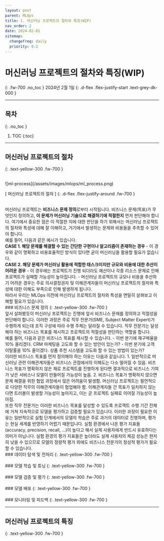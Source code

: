 ```yaml
---
layout: post
parent: MLOps
title: 1. 머신러닝 프로젝트의 절차와 특징(WIP)
nav_order: 2
date: 2024-02-01
sitemap:
  changefreq: daily
  priority: 0.2
---
```


# 머신러닝 프로젝트의 절차와 특징(WIP)
{: .fw-700 .no_toc }
2024년 2월 1일
{: .d-flex .flex-justify-start .text-grey-dk-000 }

---

## 목차
{: .no_toc }

1. TOC
{:toc}

---

## 머신러닝 프로젝트의 절차
{: .text-yellow-300 .fw-700 }

<br>
![ml-process](/assets/images/mlops/ml_process.png)

[ 머신러닝 프로젝트의 절차 ]
{: .d-flex .flex-justify-around .fw-700 }

<br>
머신러닝 프로젝트는 <strong class="text-yellow-300">비즈니스 문제 정의</strong>로부터 시작됩니다.
비즈니스 문제(목표)가 무엇인지 정의하고, <strong class="text-yellow-300">이 문제가 머신러닝 기술으로 해결하기에 적절한지</strong> 먼저 판단해야 합니다.
여기에서 중요한 점은 이 적절한 지에 대한 판단을 하기 위해서는 머신러닝 프로젝트의 절차와 특성에 대해 잘 이해하고, 
거기에서 발생하는 문제와 비용들을 추측할 수 있어야 합니다.

<br>
예를 들어, 다음과 같은 예시가 있습니다.

<br>
<strong class="text-yellow-300">CASE 1. 해당 문제를 해결할 수 있는 간단한 구현이나 알고리즘이 존재하는 경우</strong>   
- 이 경우와 같이 명확하고 비용효율적인 방식이 있다면 굳이 머신러닝을 활용할 필요가 없습니다.

<br>
<strong class="text-yellow-300">CASE 2. 해당 문제가 머신러닝 활용에 적합한 태스크이지만 규모와 비용에 대한 추산이 어려운 경우</strong>
- 이 경우에는 프로젝트가 진행 되더라도 예산이나 각종 리소스 문제로 인해 프로젝트가 실패할 가능성이 높아집니다.
- 머신러닝 프로젝트의 규모나 비용을 추산하기 어려운 경우는 주로 의사결정권자 및 이해관계자들이 머신러닝 프로젝트의 절차와 특성에 대한 이해도 부족으로 인해 발생하게 됩니다.

<br>
따라서 우리는 MLOps 이전에 머신러닝 프로젝트의 절차와 특성을 면밀히 살펴보고 이해할 필요가 있습니다.

<br>
### 비즈니스 문제 정의
{: .text-yellow-300 .fw-700 }

<br>
앞서 살펴봤듯이 머신러닝 프로젝트는 진행에 앞서 비즈니스 문제를 정의하고 적절성을 판단해야 합니다.
이러한 과정은 주로 직무 전문가(SME, Subject Matter Expert)가 수행하게 되는데 조직 구성에 따라 수행 주체는 달라질 수 있습니다.
직무 전문가는 달성해야 하는 비즈니스 목표를 제시하고 프로젝트의 적절성을 판단하는 역할을 합니다.

<br>
예를 들어, 다음과 같은 비즈니스 목표를 제시할 수 있습니다.
- 이번 분기에 재구매율을 10% 올리겠다. CRM 마케팅을 고도화 할 수 있는 방안이 있는가?
- 이번 분기에 고객 이탈률을 10% 줄이겠다. 상품 추천 시스템을 고도화 할 수 있는 방법이 있는가?

<br>
이러한 비즈니스 목표를 먼저 정의해야 하는 이유는 다음과 같습니다.
1. 일반적으로 머신러닝 관련 이해관계자들은 비즈니스 관점에서의 이해도는 다소 떨어질 수 있음. 비즈니스 목표가 명확하지 않은 채로 프로젝트를 진행하게 된다면 결과적으로 비즈니스 기여가 낮은 서비스나 모델이 만들어질 가능성이 높음.
2. 비즈니스 목표가 명확하지 않으면 문제 해결을 위한 협업 과정에서 많은 어려움이 발생함. 머신러닝 프로젝트는 필연적으로 다양한 직무의 이해관계자들이 협업해야 함. 이해관계자들 간 목표가 일치하지 않는다면 트러블이 발생할 가능성이 높아지고, 이는 곧 프로젝트 실패로 이어질 가능성이 높아짐.

<br>
또한 직무 전문가는 이러한 비즈니스 목표를 달성할 수 있도록 프로젝트 수행 기간 전체에 거쳐 지속적으로 모델을 평가하고 검증할 필요가 있습니다.
이러한 과정이 필요한 이유는 일반적으로 실험 단계에서의 모델의 학습은 주로 과거의 데이터로 진행하며, 평가는 현실 세계를 반영하기 어렵기 때문입니다.
실험 환경에서 나온 평가 지표들(accuracy, precision, recall, ...)이 높다고 해서 실제 사용자에게 반드시 유효하다는 의미가 아닙니다.
실험 환경의 평가 지표들은 높더라도 실제 사용자의 체감 성능은 현저히 낮을 수 있으므로 모델의 정량적 평가 외에도 비즈니스 전문가의 정성적 평가가 필요할 수 있습니다.

<br>
### 데이터 탐색 및 전처리
{: .text-yellow-300 .fw-700 }

<br>

<br>
### 모델 학습 및 튜닝
{: .text-yellow-300 .fw-700 }

<br>

<br>
### 모델 검증 및 평가
{: .text-yellow-300 .fw-700 }

<br>

<br>
### 모델 배포
{: .text-yellow-300 .fw-700 }

<br>

<br>
### 모니터링 및 피드백
{: .text-yellow-300 .fw-700 }

<br>

---

## 머신러닝 프로젝트의 특징
{: .text-yellow-300 .fw-700 }

<br>
